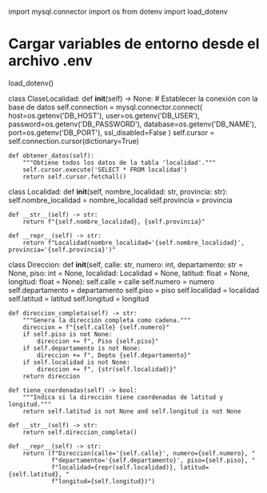 import mysql.connector
import os
from dotenv import load_dotenv

# Cargar variables de entorno desde el archivo .env
load_dotenv()

class ClaseLocalidad:
    def __init__(self) -> None:
        # Establecer la conexión con la base de datos
        self.connection = mysql.connector.connect(
            host=os.getenv('DB_HOST'),
            user=os.getenv('DB_USER'),
            password=os.getenv('DB_PASSWORD'),
            database=os.getenv('DB_NAME'),
            port=os.getenv('DB_PORT'),
            ssl_disabled=False
        )
        self.cursor = self.connection.cursor(dictionary=True)

    def obtener_datos(self):
        """Obtiene todos los datos de la tabla 'localidad'."""
        self.cursor.execute('SELECT * FROM localidad')
        return self.cursor.fetchall()

class Localidad:
    def __init__(self, nombre_localidad: str, provincia: str):
        self.nombre_localidad = nombre_localidad
        self.provincia = provincia

    def __str__(self) -> str:
        return f"{self.nombre_localidad}, {self.provincia}"

    def __repr__(self) -> str:
        return f"Localidad(nombre_localidad='{self.nombre_localidad}', provincia='{self.provincia}')"

class Direccion:
    def __init__(self, calle: str, numero: int, departamento: str = None, 
                 piso: int = None, localidad: Localidad = None,
                 latitud: float = None, longitud: float = None):
        self.calle = calle
        self.numero = numero
        self.departamento = departamento
        self.piso = piso
        self.localidad = localidad
        self.latitud = latitud
        self.longitud = longitud

    def direccion_completa(self) -> str:
        """Genera la dirección completa como cadena."""
        direccion = f"{self.calle} {self.numero}"
        if self.piso is not None:
            direccion += f", Piso {self.piso}"
        if self.departamento is not None:
            direccion += f", Depto {self.departamento}"
        if self.localidad is not None:
            direccion += f", {str(self.localidad)}"
        return direccion

    def tiene_coordenadas(self) -> bool:
        """Indica si la dirección tiene coordenadas de latitud y longitud."""
        return self.latitud is not None and self.longitud is not None

    def __str__(self) -> str:
        return self.direccion_completa()

    def __repr__(self) -> str:
        return (f"Direccion(calle='{self.calle}', numero={self.numero}, "
                f"departamento='{self.departamento}', piso={self.piso}, "
                f"localidad={repr(self.localidad)}, latitud={self.latitud}, "
                f"longitud={self.longitud})")
